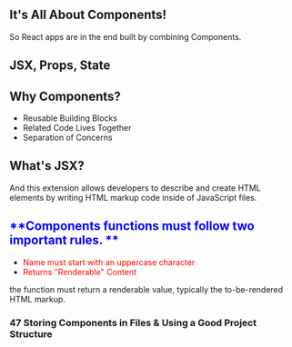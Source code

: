 ## It's All About Components!

So React apps are in the end built by combining Components.

## JSX, Props, State

## Why Components?

- Reusable Building Blocks
- Related Code Lives Together
- Separation of Concerns

## What's JSX?

And this extension allows developers
to describe and create HTML elements
by writing HTML markup code inside of JavaScript files.

## <font color=blue>**Components functions must follow two important rules. **</font>

- <font color=red>Name must start with an uppercase character</font>
- <font color=red>Returns "Renderable" Content</font>

the function must return a renderable value, typically the to-be-rendered HTML markup.

### 47 Storing Components in Files & Using a Good Project Structure
